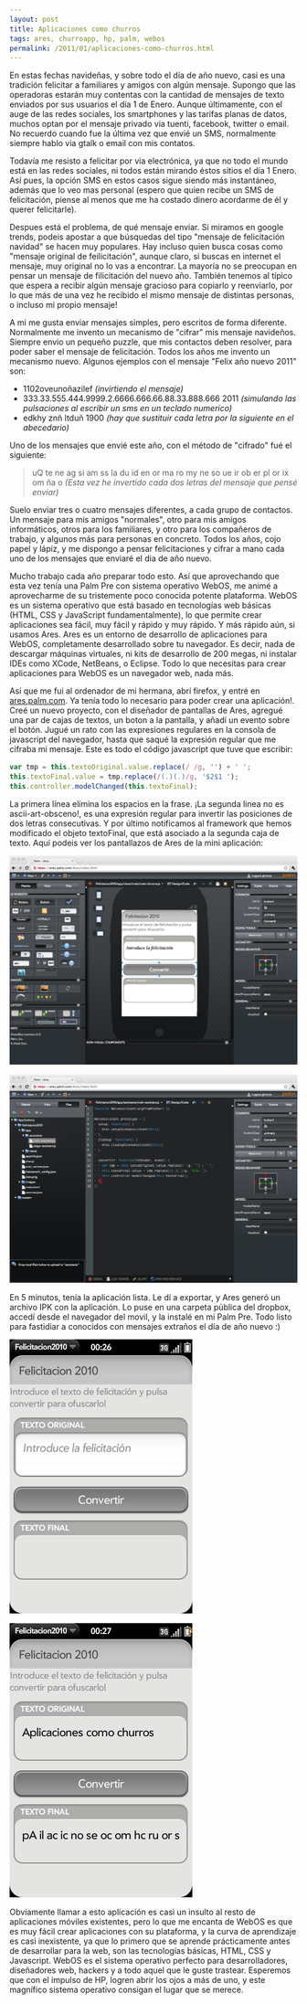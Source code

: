 ```yaml
---
layout: post
title: Aplicaciones como churros
tags: ares, churroapp, hp, palm, webos
permalink: /2011/01/aplicaciones-como-churros.html
---
```


En estas fechas navideñas, y sobre todo el día de año nuevo, casi es una tradición felicitar a familiares y amigos con algún mensaje. Supongo que las operadoras estarán muy contentas con la cantidad de mensajes de texto enviados por sus usuarios el día 1 de Enero. Aunque últimamente, con el auge de las redes sociales, los smartphones y las tarifas planas de datos, muchos optan por el mensaje privado via tuenti, facebook, twitter o email. No recuerdo cuando fue la última vez que envié un SMS, normalmente siempre hablo via gtalk o email con mis contatos.  

Todavía me resisto a felicitar por via electrónica, ya que no todo el mundo está en las redes sociales, ni todos están mirando éstos sitios el día 1 Enero. Así pues, la opción SMS en estos casos sigue siendo más instantáneo, además que lo veo mas personal (espero que quien recibe un SMS de felicitación, piense al menos que me ha costado dinero acordarme de él y querer felicitarle).  

Despues está el problema, de qué mensaje enviar. Si miramos en google trends, podeis apostar a que búsquedas del tipo "mensaje de felicitación navidad" se hacen muy populares. Hay incluso quien busca cosas como "mensaje original de feilicitación", aunque claro, si buscas en internet el mensaje, muy original no lo vas a encontrar. La mayoría no se preocupan en pensar un mensaje de filicitación del nuevo año. También tenemos al típico que espera a recibir algún mensaje gracioso para copiarlo y reenviarlo, por lo que más de una vez he recibido el mismo mensaje de distintas personas, o incluso mi propio mensaje!  

A mi me gusta enviar mensajes simples, pero escritos de forma diferente. Normalmente me invento un mecanismo de "cifrar" mis mensaje navideños. Siempre envio un pequeño puzzle, que mis contactos deben resolver, para poder saber el mensaje de felicitación. Todos los años me invento un mecanismo nuevo. Algunos ejemplos con el mensaje "Felix año nuevo 2011" son:  

* 1102oveunoñazilef *(invirtiendo el mensaje)*
* 333.33.555.444.9999.2.6666.666.66.88.33.888.666 2011 *(simulando las pulsaciones al escribir un sms en un teclado numerico)*
* edkhy znñ ltduñ 1900 *(hay que sustituir cada letra por la siguiente en el abecedario)*

Uno de los mensajes que envié este año, con el método de "cifrado" fué el siguiente:  

> uQ te ne ag si am ss la du id en or ma ro my ne so ue ir ob er pl or ix om ña o *(Esta vez he invertido cada dos letras del mensaje que pensé enviar)*

Suelo enviar tres o cuatro mensajes diferentes, a cada grupo de contactos. Un mensaje para mis amigos "normales", otro para mis amigos informáticos, otros para los familiares, y otro para los compañeros de trabajo, y algunos más para personas en concreto. Todos los años, cojo papel y lápiz, y me dispongo a pensar felicitaciones y cifrar a mano cada uno de los mensajes que enviaré el dia de año nuevo.  

Mucho trabajo cada año preparar todo esto. Así que aprovechando que esta vez tenía una Palm Pre con sistema operativo WebOS, me animé a aprovecharme de su tristemente poco conocida potente plataforma. WebOS es un sistema operativo que está basado en tecnologías web básicas (HTML, CSS y JavaScript fundamentalmente), lo que permite crear aplicaciones sea fácil, muy fácil y rápido y muy rápido. Y más rápido aún, si usamos Ares. Ares es un entorno de desarrollo de aplicaciones para WebOS, completamente desarrollado sobre tu navegador. Es decir, nada de descargar máquinas virtuales, ni kits de desarrollo de 200 megas, ni instalar IDEs como XCode, NetBeans, o Eclipse. Todo lo que necesitas para crear aplicaciones para WebOS es un navegador web, nada más.  

Así que me fui al ordenador de mi hermana, abrí firefox, y entré en [ares.palm.com](http://ares.palm.com/). Ya tenía todo lo necesario para poder crear una aplicación!. Creé un nuevo proyecto, con el diseñador de pantallas de Ares, agregué una par de cajas de textos, un boton a la pantalla, y añadí un evento sobre el botón. Jugué un rato con las expresiones regulares en la consola de javascript del navegador, hasta que saqué la expresión regular que me cifraba mi mensaje. Este es todo el código javascript que tuve que escribir:  

~~~js
var tmp = this.textoOriginal.value.replace(/ /g, '') + ' ';
this.textoFinal.value = tmp.replace(/(.)(.)/g, '$2$1 ');
this.controller.modelChanged(this.textoFinal);
~~~

La primera línea elimina los espacios en la frase. ¡La segunda linea no es ascii-art-obsceno!, es una expresión regular para invertir las posiciones de dos letras consecutivas. Y por último notificamos al framework que hemos modificado el objeto textoFinal, que está asociado a la segunda caja de texto. Aquí podeis ver los pantallazos de Ares de la mini aplicación:  

![](/assets/ares1.png)

![](/assets/ares2.png)

En 5 minutos, tenía la aplicación lista. Le dí a exportar, y Ares generó un archivo IPK con la aplicación. Lo puse en una carpeta pública del dropbox, accedí desde el navegador del movil, y la instalé en mi Palm Pre. Todo listo para fastidiar a conocidos con mensajes extraños el día de año nuevo :)  

![](/assets/felici1.png)

![](/assets/felici2.png)

Obviamente llamar a esto aplicación es casi un insulto al resto de aplicaciones móviles existentes, pero lo que me encanta de WebOS es que es muy fácil crear aplicaciones con su plataforma, y la curva de aprendizaje es casi inexistente, ya que lo primero que se aprende prácticamente antes de desarrollar para la web, son las tecnologías básicas, HTML, CSS y Javascript. WebOS es el sistema operativo perfecto para desarrolladores, diseñadores web, hackers y a todo aquel que le guste trastear. Esperemos que con el impulso de HP, logren abrir los ojos a más de uno, y este magnífico sistema operativo consigan el lugar que se merece.